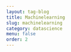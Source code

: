 ```yaml
---
layout: tag-blog
title: Machinelearning
slug: machinelearning
category: datascience
menu: false
order: 2
---
```

